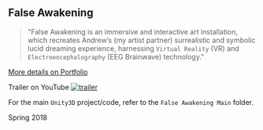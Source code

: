 ## False Awakening

> "False Awakening is an immersive and interactive art installation, which recreates Andrew’s (my artist partner) surrealistic and symbolic lucid dreaming experience, harnessing `Virtual Reality` (VR) and `Electroencephalography` (EEG Brainwave) technology."
> 
[More details on Portfolio](https://jasontsemf.github.io/falseawakening.html)

Trailer on YouTube
[![trailer](http://img.youtube.com/vi/5bVAJdfl3eE/0.jpg)](http://www.youtube.com/watch?v=5bVAJdfl3eE "Trailer on YouTube")

For the main `Unity3D` project/code, refer to the `False Awakening Main` folder.

Spring 2018